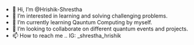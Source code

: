 - 👋 Hi, I’m @Hrishik-Shrestha
- 👀 I’m interested in learning and solving challenging problems.
- 🌱 I’m currently learning Qauntum Computing by myself.
- 💞️ I’m looking to collaborate on different quantum events and projects.
- 📫 How to reach me .. IG: _shrestha_hrishik

<!---
Hrishik-Shrestha/Hrishik-Shrestha is a ✨ special ✨ repository because its `README.md` (this file) appears on your GitHub profile.
You can click the Preview link to take a look at your changes.
--->
